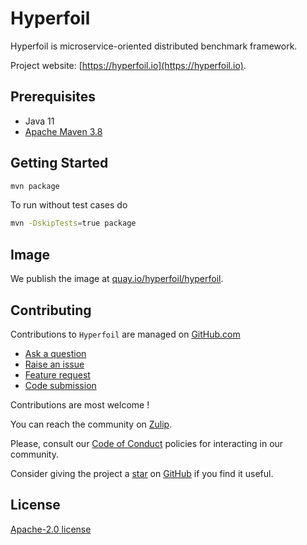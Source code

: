# Hyperfoil

Hyperfoil is microservice-oriented distributed benchmark framework.

Project website: [https://hyperfoil.io](https://hyperfoil.io).

## Prerequisites

* Java 11
* [Apache Maven 3.8](https://maven.apache.org/)

## Getting Started

```bash
mvn package
```

To run without test cases do

```bash
mvn -DskipTests=true package
```

## Image

We publish the image at [quay.io/hyperfoil/hyperfoil](https://quay.io/repository/hyperfoil/hyperfoil?tab=tags).

## Contributing

Contributions to `Hyperfoil` are managed on [GitHub.com](https://github.com/Hyperfoil/Hyperfoil/)

* [Ask a question](https://github.com/Hyperfoil/Hyperfoil/discussions)
* [Raise an issue](https://github.com/Hyperfoil/Hyperfoil/issues)
* [Feature request](https://github.com/Hyperfoil/Hyperfoil/issues)
* [Code submission](https://github.com/Hyperfoil/Hyperfoil/pulls)

Contributions are most welcome !

You can reach the community on [Zulip](http://hyperfoil.zulipchat.com).

Please, consult our [Code of Conduct](./CODE_OF_CONDUCT.md) policies for interacting in our
community.

Consider giving the project a [star](https://github.com/Hyperfoil/Hyperfoil/stargazers) on
[GitHub](https://github.com/Hyperfoil/Hyperfoil/) if you find it useful.

## License

[Apache-2.0 license](https://opensource.org/licenses/Apache-2.0)
